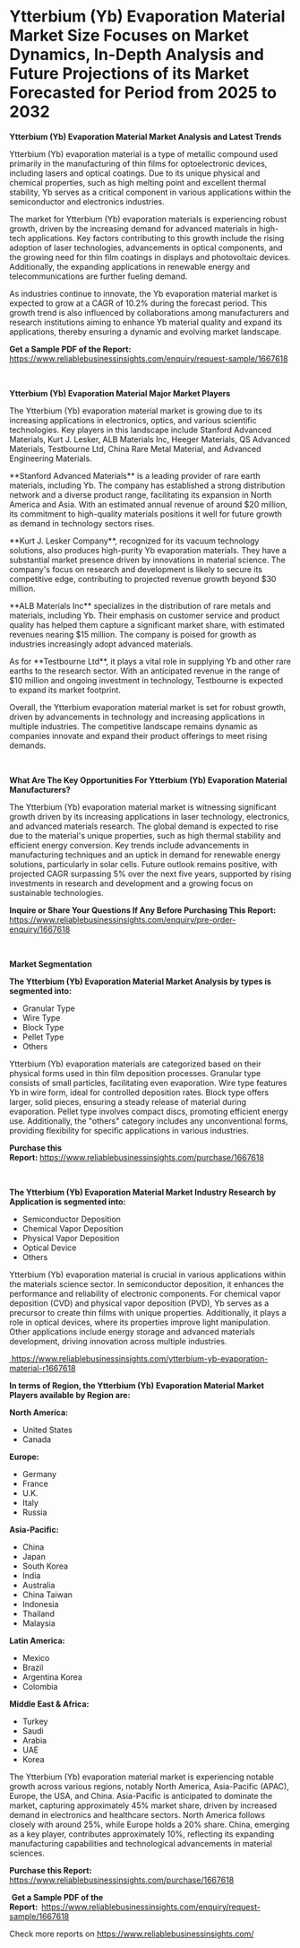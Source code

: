 <p><h1>Ytterbium (Yb) Evaporation Material Market Size Focuses on Market Dynamics, In-Depth Analysis and Future Projections of its Market Forecasted for Period from 2025 to 2032</h1></p><p><strong>Ytterbium (Yb) Evaporation Material Market Analysis and Latest Trends</strong></p>
<p><p>Ytterbium (Yb) evaporation material is a type of metallic compound used primarily in the manufacturing of thin films for optoelectronic devices, including lasers and optical coatings. Due to its unique physical and chemical properties, such as high melting point and excellent thermal stability, Yb serves as a critical component in various applications within the semiconductor and electronics industries.</p><p>The market for Ytterbium (Yb) evaporation materials is experiencing robust growth, driven by the increasing demand for advanced materials in high-tech applications. Key factors contributing to this growth include the rising adoption of laser technologies, advancements in optical components, and the growing need for thin film coatings in displays and photovoltaic devices. Additionally, the expanding applications in renewable energy and telecommunications are further fueling demand.</p><p>As industries continue to innovate, the Yb evaporation material market is expected to grow at a CAGR of 10.2% during the forecast period. This growth trend is also influenced by collaborations among manufacturers and research institutions aiming to enhance Yb material quality and expand its applications, thereby ensuring a dynamic and evolving market landscape.</p></p>
<p><strong>Get a Sample PDF of the Report:&nbsp;</strong> <a href="https://www.reliablebusinessinsights.com/enquiry/request-sample/1667618?utm_campaign=101&utm_medium=2&utm_source=Github&utm_content=ia&utm_term=02022025&utm_id=ytterbium-yb-evaporation-material">https://www.reliablebusinessinsights.com/enquiry/request-sample/1667618</a></p>
<p>&nbsp;</p>
<p><strong>Ytterbium (Yb) Evaporation Material Major Market Players</strong></p>
<p><p>The Ytterbium (Yb) evaporation material market is growing due to its increasing applications in electronics, optics, and various scientific technologies. Key players in this landscape include Stanford Advanced Materials, Kurt J. Lesker, ALB Materials Inc, Heeger Materials, QS Advanced Materials, Testbourne Ltd, China Rare Metal Material, and Advanced Engineering Materials.</p><p>**Stanford Advanced Materials** is a leading provider of rare earth materials, including Yb. The company has established a strong distribution network and a diverse product range, facilitating its expansion in North America and Asia. With an estimated annual revenue of around $20 million, its commitment to high-quality materials positions it well for future growth as demand in technology sectors rises.</p><p>**Kurt J. Lesker Company**, recognized for its vacuum technology solutions, also produces high-purity Yb evaporation materials. They have a substantial market presence driven by innovations in material science. The company's focus on research and development is likely to secure its competitive edge, contributing to projected revenue growth beyond $30 million.</p><p>**ALB Materials Inc** specializes in the distribution of rare metals and materials, including Yb. Their emphasis on customer service and product quality has helped them capture a significant market share, with estimated revenues nearing $15 million. The company is poised for growth as industries increasingly adopt advanced materials.</p><p>As for **Testbourne Ltd**, it plays a vital role in supplying Yb and other rare earths to the research sector. With an anticipated revenue in the range of $10 million and ongoing investment in technology, Testbourne is expected to expand its market footprint.</p><p>Overall, the Ytterbium evaporation material market is set for robust growth, driven by advancements in technology and increasing applications in multiple industries. The competitive landscape remains dynamic as companies innovate and expand their product offerings to meet rising demands.</p></p>
<p>&nbsp;</p>
<p><strong>What Are The Key Opportunities For Ytterbium (Yb) Evaporation Material Manufacturers?</strong></p>
<p><p>The Ytterbium (Yb) evaporation material market is witnessing significant growth driven by its increasing applications in laser technology, electronics, and advanced materials research. The global demand is expected to rise due to the material's unique properties, such as high thermal stability and efficient energy conversion. Key trends include advancements in manufacturing techniques and an uptick in demand for renewable energy solutions, particularly in solar cells. Future outlook remains positive, with projected CAGR surpassing 5% over the next five years, supported by rising investments in research and development and a growing focus on sustainable technologies.</p></p>
<p><strong>Inquire or Share Your Questions If Any Before Purchasing This Report:</strong> <a href="https://www.reliablebusinessinsights.com/enquiry/pre-order-enquiry/1667618?utm_campaign=101&utm_medium=2&utm_source=Github&utm_content=ia&utm_term=02022025&utm_id=ytterbium-yb-evaporation-material">https://www.reliablebusinessinsights.com/enquiry/pre-order-enquiry/1667618</a></p>
<p>&nbsp;</p>
<p><strong>Market Segmentation</strong></p>
<p><strong>The Ytterbium (Yb) Evaporation Material Market Analysis by types is segmented into:</strong></p>
<p><ul><li>Granular Type</li><li>Wire Type</li><li>Block Type</li><li>Pellet Type</li><li>Others</li></ul></p>
<p><p>Ytterbium (Yb) evaporation materials are categorized based on their physical forms used in thin film deposition processes. Granular type consists of small particles, facilitating even evaporation. Wire type features Yb in wire form, ideal for controlled deposition rates. Block type offers larger, solid pieces, ensuring a steady release of material during evaporation. Pellet type involves compact discs, promoting efficient energy use. Additionally, the "others" category includes any unconventional forms, providing flexibility for specific applications in various industries.</p></p>
<p><strong>Purchase this Report:&nbsp;</strong><a href="https://www.reliablebusinessinsights.com/purchase/1667618?utm_campaign=101&utm_medium=2&utm_source=Github&utm_content=ia&utm_term=02022025&utm_id=ytterbium-yb-evaporation-material">https://www.reliablebusinessinsights.com/purchase/1667618</a></p>
<p>&nbsp;</p>
<p><strong>The Ytterbium (Yb) Evaporation Material Market Industry Research by Application is segmented into:</strong></p>
<p><ul><li>Semiconductor Deposition</li><li>Chemical Vapor Deposition</li><li>Physical Vapor Deposition</li><li>Optical Device</li><li>Others</li></ul></p>
<p><p>Ytterbium (Yb) evaporation material is crucial in various applications within the materials science sector. In semiconductor deposition, it enhances the performance and reliability of electronic components. For chemical vapor deposition (CVD) and physical vapor deposition (PVD), Yb serves as a precursor to create thin films with unique properties. Additionally, it plays a role in optical devices, where its properties improve light manipulation. Other applications include energy storage and advanced materials development, driving innovation across multiple industries.</p></p>
<p><a href="https://www.reliablebusinessinsights.com/ytterbium-yb-evaporation-material-r1667618?utm_campaign=101&utm_medium=2&utm_source=Github&utm_content=ia&utm_term=02022025&utm_id=ytterbium-yb-evaporation-material">&nbsp;https://www.reliablebusinessinsights.com/ytterbium-yb-evaporation-material-r1667618</a></p>
<p><strong>In terms of Region, the Ytterbium (Yb) Evaporation Material Market Players available by Region are:</strong></p>
<p>
    <p> <strong> North America: </strong>
        <ul>
            <li>United States</li>
            <li>Canada</li>
        </ul>
        </p> 
    <p> <strong> Europe: </strong>
        <ul>
            <li>Germany</li>
            <li>France</li>
            <li>U.K.</li>
            <li>Italy</li>
            <li>Russia</li>
        </ul>
        </p> 
    <p> <strong> Asia-Pacific: </strong>
        <ul>
            <li>China</li>
            <li>Japan</li>
            <li>South Korea</li>
            <li>India</li>
            <li>Australia</li>
            <li>China Taiwan</li>
            <li>Indonesia</li>
            <li>Thailand</li>
            <li>Malaysia</li>
        </ul>
        </p> 
    <p> <strong> Latin America: </strong>
        <ul>
            <li>Mexico</li>
            <li>Brazil</li>
            <li>Argentina Korea</li>
            <li>Colombia</li>
        </ul>
        </p> 
    <p> <strong> Middle East & Africa: </strong>
        <ul>
            <li>Turkey</li>
            <li>Saudi</li>
            <li>Arabia</li>
            <li>UAE</li>
            <li>Korea</li>
        </ul>
    </p>
    </p>
<p><p>The Ytterbium (Yb) evaporation material market is experiencing notable growth across various regions, notably North America, Asia-Pacific (APAC), Europe, the USA, and China. Asia-Pacific is anticipated to dominate the market, capturing approximately 45% market share, driven by increased demand in electronics and healthcare sectors. North America follows closely with around 25%, while Europe holds a 20% share. China, emerging as a key player, contributes approximately 10%, reflecting its expanding manufacturing capabilities and technological advancements in material sciences.</p></p>
<p><strong>Purchase this Report: </strong><a href="https://www.reliablebusinessinsights.com/purchase/1667618?utm_campaign=101&utm_medium=2&utm_source=Github&utm_content=ia&utm_term=02022025&utm_id=ytterbium-yb-evaporation-material">https://www.reliablebusinessinsights.com/purchase/1667618</a></p>
<p>&nbsp;<strong>Get a Sample PDF of the Report:&nbsp;&nbsp;</strong><a href="https://www.reliablebusinessinsights.com/enquiry/request-sample/1667618?utm_campaign=101&utm_medium=2&utm_source=Github&utm_content=ia&utm_term=02022025&utm_id=ytterbium-yb-evaporation-material">https://www.reliablebusinessinsights.com/enquiry/request-sample/1667618</a></p>
<p><strong></strong></p>
<p>Check more reports on <a href="https://www.reliablebusinessinsights.com/?utm_campaign=101&utm_medium=2&utm_source=Github&utm_content=ia&utm_term=02022025&utm_id=ytterbium-yb-evaporation-material">https://www.reliablebusinessinsights.com/</a></p>